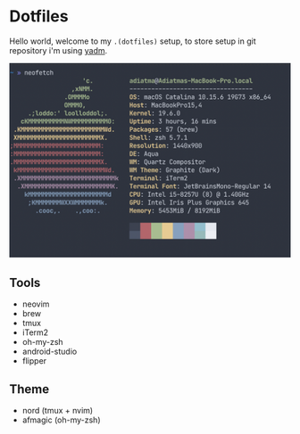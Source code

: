 # Dotfiles


Hello world, welcome to my `.(dotfiles)` setup, to store setup in git repository i'm using [yadm](https://yadm.io/).

![neofetch](./neofetch.png)

## Tools

- neovim
- brew
- tmux
- iTerm2
- oh-my-zsh
- android-studio
- flipper

## Theme
- nord (tmux + nvim)
- afmagic (oh-my-zsh)

